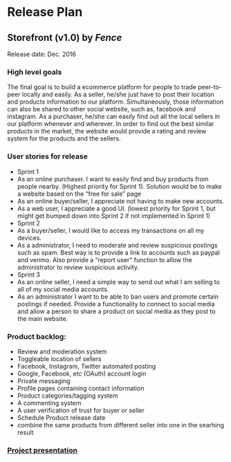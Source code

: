 # Release Plan
## Storefront (v1.0) by *Fence* 
Release date: Dec. 2016

### High level goals
The final goal is to build a ecommerce platform for people to trade peer-to-peer locally and easily. As a seller, he/she just have to post their location and products information to our platform. Simultaneously, those information can also be shared to other social website, such as, facebook and instagram. As a purchaser, he/she can easily find out all the local sellers in our platform whenever and wherever. In order to find out the best similar products in the market, the website would provide a rating and review system for the products and the sellers.

### User stories for release
* Sprint 1
 * As an online purchaser. I want to easily find and buy products from people nearby. (Highest priority for Sprint 1). Solution would be to make a website based on the “free for sale” page 
 * As an online buyer/seller, I appreciate not having to make new accounts.
 * As a web user, I appreciate a good UI. (lowest priority for Sprint 1, but might get bumped down into Sprint 2 if not implemented in Sprint 1)
* Sprint 2
 * As a buyer/seller, I would like to access my transactions on all my devices. 
 * As a administrator, I need to moderate and review suspicious postings such as spam. Best way is to provide a link to accounts such as paypal and venmo. Also provide a “report user” function to allow the administrator to review suspicious activity.
* Sprint 3
 * As an online seller, I need a simple way to send out what I am selling to all of my social media accounts. 
 * As an administrator I want to be able to ban users and promote certain postings if needed. Provide a functionality to connect to social media and allow a person to share a product on social media as they post to the main website. 

### Product backlog:
* Review and moderation system
* Toggleable location of sellers
* Facebook, Instagram, Twitter automated posting
* Google, Facebook, etc (OAuth) account login
* Private messaging
* Profile pages containing contact information
* Product categories/tagging system
* A commenting system
* A user verification of trust for buyer or seller
* Schedule Product release date
* combine the same products from different seller into one in the searhing result

### [Project presentation](presentation.pptx)
